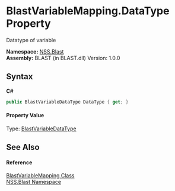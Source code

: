 # BlastVariableMapping.DataType Property 
 

Datatype of variable

**Namespace:**&nbsp;<a href="N_NSS_Blast">NSS.Blast</a><br />**Assembly:**&nbsp;BLAST (in BLAST.dll) Version: 1.0.0

## Syntax

**C#**<br />
``` C#
public BlastVariableDataType DataType { get; }
```


#### Property Value
Type: <a href="T_NSS_Blast_BlastVariableDataType">BlastVariableDataType</a>

## See Also


#### Reference
<a href="T_NSS_Blast_BlastVariableMapping">BlastVariableMapping Class</a><br /><a href="N_NSS_Blast">NSS.Blast Namespace</a><br />